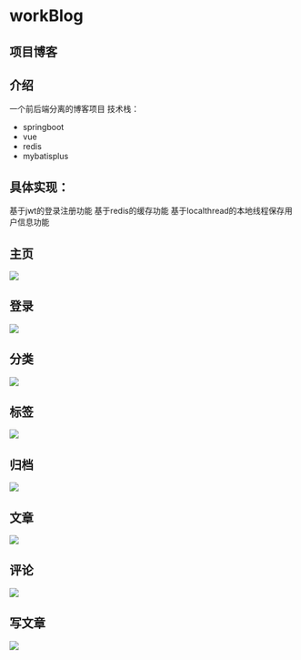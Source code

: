 # workBlog
项目博客
---

## 介绍
一个前后端分离的博客项目
技术栈：
- springboot
- vue
- redis
- mybatisplus

## 具体实现：
基于jwt的登录注册功能
基于redis的缓存功能
基于localthread的本地线程保存用户信息功能


## 主页
![](https://cdn.jsdelivr.net/gh/MyPoi/cloudimg/202206102208547.png)

## 登录
![](https://cdn.jsdelivr.net/gh/MyPoi/cloudimg/202206102208443.png)

## 分类
![](https://cdn.jsdelivr.net/gh/MyPoi/cloudimg/202206102208009.png)

## 标签
![](https://cdn.jsdelivr.net/gh/MyPoi/cloudimg/202206102208861.png)

## 归档
![](https://cdn.jsdelivr.net/gh/MyPoi/cloudimg/202206102208989.png)

## 文章
![](https://cdn.jsdelivr.net/gh/MyPoi/cloudimg/202206102207876.png)

## 评论
![](https://cdn.jsdelivr.net/gh/MyPoi/cloudimg/202206102208296.png)

## 写文章
![](https://cdn.jsdelivr.net/gh/MyPoi/cloudimg/202206102209610.png)
